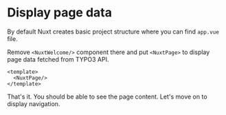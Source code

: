 # Display page data
By default Nuxt creates basic project structure where you can find `app.vue` file. 

Remove `<NuxtWelcome/>` component there and put `<NuxtPage>` to display page data fetched from TYPO3 API.

```vue [app.vue]
<template>
  <NuxtPage/>
</template>
```

That's it. You should be able to see the page content. 
Let's move on to display navigation.
